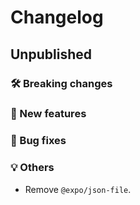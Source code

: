# Changelog

## Unpublished

### 🛠 Breaking changes

### 🎉 New features

### 🐛 Bug fixes

### 💡 Others

- Remove `@expo/json-file`.
